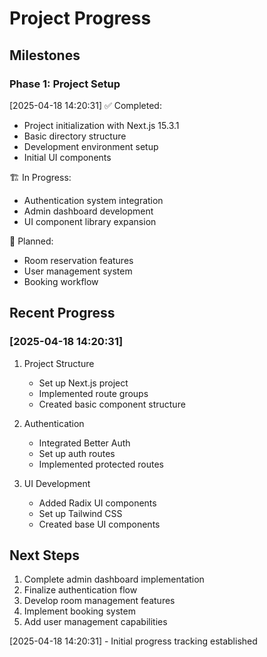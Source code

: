 # Project Progress

## Milestones

### Phase 1: Project Setup

[2025-04-18 14:20:31]
✅ Completed:

- Project initialization with Next.js 15.3.1
- Basic directory structure
- Development environment setup
- Initial UI components

🏗️ In Progress:

- Authentication system integration
- Admin dashboard development
- UI component library expansion

📅 Planned:

- Room reservation features
- User management system
- Booking workflow

## Recent Progress

### [2025-04-18 14:20:31]

1. Project Structure

   - Set up Next.js project
   - Implemented route groups
   - Created basic component structure

2. Authentication

   - Integrated Better Auth
   - Set up auth routes
   - Implemented protected routes

3. UI Development
   - Added Radix UI components
   - Set up Tailwind CSS
   - Created base UI components

## Next Steps

1. Complete admin dashboard implementation
2. Finalize authentication flow
3. Develop room management features
4. Implement booking system
5. Add user management capabilities

[2025-04-18 14:20:31] - Initial progress tracking established
